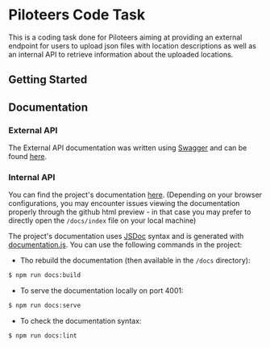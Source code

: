 # Piloteers Code Task

This is a coding task done for Piloteers aiming at providing an external endpoint for users to upload json files with
 location descriptions as well as an internal API to retrieve information about the uploaded locations.

## Getting Started 

## Documentation

### External API

The External API documentation was written using [Swagger](https://swagger.io/) and can be found [here](https://app.swaggerhub.com/apis-docs/Oliver-Sieweke/piloteers-code-task/1.0.0).

### Internal API

You can find the project's documentation [here](http://htmlpreview.github.io/?https://github.com/OliverSieweke/piloteers-code-task/blob/master/docs/index.html). (Depending on your browser configurations, you may encounter issues viewing the 
documentation properly through the github html preview - in that case you may prefer to directly open the `/docs/index` file on your local machine)

The project's documentation uses [JSDoc](http://usejsdoc.org/index.html) syntax and is generated with [documentation.js](https://documentation.js.org/).
You can use the following commands in the project:

- Tho rebuild the documentation (then available in the `/docs` directory):
```bash
$ npm run docs:build
```

- To serve the documentation locally on port 4001:
```bash
$ npm run docs:serve
```

- To check the documentation syntax:
```bash
$ npm run docs:lint
```
